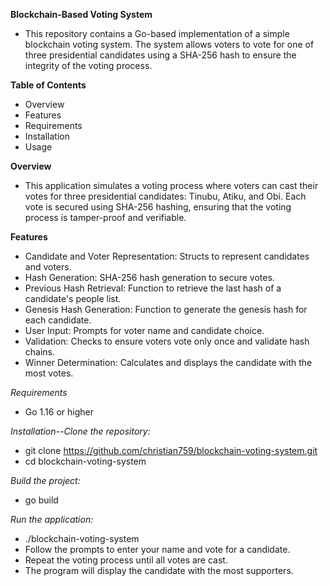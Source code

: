 **Blockchain-Based Voting System**

- This repository contains a Go-based implementation of a simple blockchain voting system. The system allows voters to vote for one of three presidential candidates using a SHA-256 hash to ensure the integrity of the voting process.

**Table of Contents**
- Overview
- Features
- Requirements
- Installation
- Usage

**Overview**
- This application simulates a voting process where voters can cast their votes for three presidential candidates: Tinubu, Atiku, and Obi. Each vote is secured using SHA-256 hashing, ensuring that the voting process is tamper-proof and verifiable.

**Features**
- Candidate and Voter Representation: Structs to represent candidates and voters.
- Hash Generation: SHA-256 hash generation to secure votes.
- Previous Hash Retrieval: Function to retrieve the last hash of a candidate's people list.
- Genesis Hash Generation: Function to generate the genesis hash for each candidate.
- User Input: Prompts for voter name and candidate choice.
- Validation: Checks to ensure voters vote only once and validate hash chains.
- Winner Determination: Calculates and displays the candidate with the most votes.

*Requirements*
- Go 1.16 or higher

*Installation--Clone the repository:*
- git clone https://github.com/christian759/blockchain-voting-system.git
- cd blockchain-voting-system

*Build the project:*
- go build

*Run the application:*
- ./blockchain-voting-system
- Follow the prompts to enter your name and vote for a candidate.
- Repeat the voting process until all votes are cast.
- The program will display the candidate with the most supporters.
